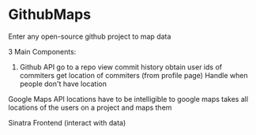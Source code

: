 GithubMaps
==========

Enter any open-source github project to map data

3 Main Components:

1. Github API
go to a repo
view commit history
obtain user ids of commiters
get location of commiters (from profile page)
Handle when people don't have location

Google Maps API
locations have to be intelligible to google maps
takes all locations of the users on a project and maps them


Sinatra Frontend (interact with data)
